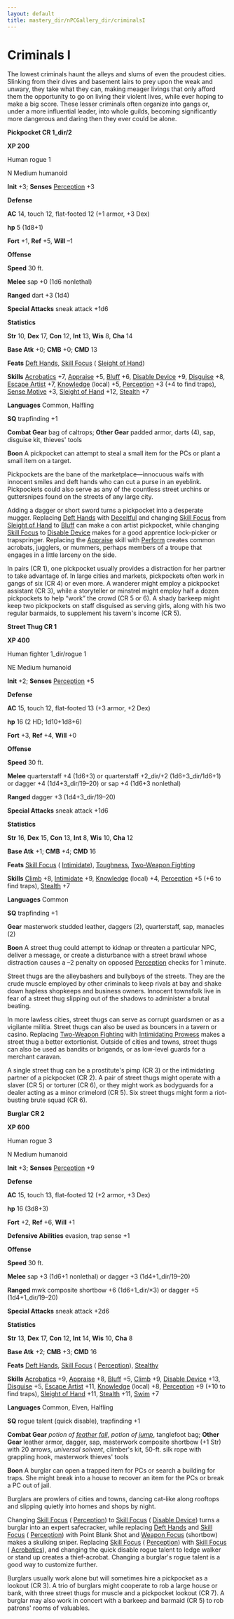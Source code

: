 ```yaml
---
layout: default
title: mastery_dir/nPCGallery_dir/criminalsI
---
```

# Criminals I

The lowest criminals haunt the alleys and slums of even the proudest cities. Slinking from their dives and basement lairs to prey upon the weak and unwary, they take what they can, making meager livings that only afford them the opportunity to go on living their violent lives, while ever hoping to make a big score. These lesser criminals often organize into gangs or, under a more influential leader, into whole guilds, becoming significantly more dangerous and daring then they ever could be alone.

**Pickpocket CR 1_dir/2**

**XP 200**

Human rogue 1

N Medium humanoid

**Init** +3; **Senses** [Perception](../../skills_dir/perception#_perception) +3

**Defense**

**AC** 14, touch 12, flat-footed 12 (+1 armor, +3 Dex)

**hp** 5 (1d8+1)

**Fort** +1, **Ref** +5, **Will** –1

**Offense**

**Speed** 30 ft.

**Melee** sap +0 (1d6 nonlethal)

**Ranged** dart +3 (1d4)

**Special Attacks** sneak attack +1d6

**Statistics**

**Str** 10, **Dex** 17, **Con** 12, **Int** 13, **Wis** 8, **Cha** 14

**Base Atk** +0; **CMB** +0; **CMD** 13

**Feats** [Deft Hands](../../feats#_deft-hands), [Skill Focus](../../feats#_skill-focus) ( [Sleight of Hand](../../skills_dir/sleightOfHand#_sleight-of-hand))

**Skills** [Acrobatics](../../skills_dir/acrobatics#_acrobatics) +7, [Appraise](../../skills_dir/appraise#_appraise) +5, [Bluff](../../skills_dir/bluff#_bluff) +6, [Disable Device](../../skills_dir/disableDevice#_disable-device) +9, [Disguise](../../skills_dir/disguise#_disguise) +8, [Escape Artist](../../skills_dir/escapeArtist#_escape-artist) +7, [Knowledge](../../skills_dir/knowledge#_knowledge) (local) +5, [Perception](../../skills_dir/perception#_perception) +3 (+4 to find traps), [Sense Motive](../../skills_dir/senseMotive#_sense-motive) +3, [Sleight of Hand](../../skills_dir/sleightOfHand#_sleight-of-hand) +12, [Stealth](../../skills_dir/stealth#_stealth) +7

**Languages** Common, Halfling

**SQ** trapfinding +1

**Combat Gear** bag of caltrops; **Other Gear** padded armor, darts (4), sap, disguise kit, thieves' tools

**Boon** A pickpocket can attempt to steal a small item for the PCs or plant a small item on a target.

Pickpockets are the bane of the marketplace—innocuous waifs with innocent smiles and deft hands who can cut a purse in an eyeblink. Pickpockets could also serve as any of the countless street urchins or guttersnipes found on the streets of any large city.

Adding a dagger or short sword turns a pickpocket into a desperate mugger. Replacing [Deft Hands](../../feats#_deft-hands) with [Deceitful](../../feats#_deceitful) and changing [Skill Focus](../../feats#_skill-focus) from [Sleight of Hand](../../skills_dir/sleightOfHand#_sleight-of-hand) to [Bluff](../../skills_dir/bluff#_bluff) can make a con artist pickpocket, while changing [Skill Focus](../../feats#_skill-focus) to [Disable Device](../../skills_dir/disableDevice#_disable-device) makes for a good apprentice lock-picker or trapspringer. Replacing the [Appraise](../../skills_dir/appraise#_appraise) skill with [Perform](../../skills_dir/perform#_perform) creates common acrobats, jugglers, or mummers, perhaps members of a troupe that engages in a little larceny on the side.

In pairs (CR 1), one pickpocket usually provides a distraction for her partner to take advantage of. In large cities and markets, pickpockets often work in gangs of six (CR 4) or even more. A wanderer might employ a pickpocket assistant (CR 3), while a storyteller or minstrel might employ half a dozen pickpockets to help “work” the crowd (CR 5 or 6). A shady barkeep might keep two pickpockets on staff disguised as serving girls, along with his two regular barmaids, to supplement his tavern's income (CR 5).

**Street Thug CR 1**

**XP 400**

Human fighter 1_dir/rogue 1

NE Medium humanoid

**Init** +2; **Senses** [Perception](../../skills_dir/perception#_perception) +5

**Defense**

**AC** 15, touch 12, flat-footed 13 (+3 armor, +2 Dex)

**hp** 16 (2 HD; 1d10+1d8+6)

**Fort** +3, **Ref** +4, **Will** +0

**Offense**

**Speed** 30 ft.

**Melee** quarterstaff +4 (1d6+3) or quarterstaff +2_dir/+2 (1d6+3_dir/1d6+1) or dagger +4 (1d4+3_dir/19–20) or sap +4 (1d6+3 nonlethal)

**Ranged** dagger +3 (1d4+3_dir/19–20)

**Special Attacks** sneak attack +1d6

**Statistics**

**Str** 16, **Dex** 15, **Con** 13, **Int** 8, **Wis** 10, **Cha** 12

**Base Atk** +1; **CMB** +4; **CMD** 16

**Feats** [Skill Focus](../../feats#_skill-focus) ( [Intimidate](../../skills_dir/intimidate#_intimidate)), [Toughness](../../feats#_toughness), [Two-Weapon Fighting](../../feats#_two-weapon-fighting)

**Skills** [Climb](../../skills_dir/climb#_climb) +8, [Intimidate](../../skills_dir/intimidate#_intimidate) +9, [Knowledge](../../skills_dir/knowledge#_knowledge) (local) +4, [Perception](../../skills_dir/perception#_perception) +5 (+6 to find traps), [Stealth](../../skills_dir/stealth#_stealth) +7

**Languages** Common

**SQ** trapfinding +1

**Gear** masterwork studded leather, daggers (2), quarterstaff, sap, manacles (2)

**Boon** A street thug could attempt to kidnap or threaten a particular NPC, deliver a message, or create a disturbance with a street brawl whose distraction causes a –2 penalty on opposed [Perception](../../skills_dir/perception#_perception) checks for 1 minute.

Street thugs are the alleybashers and bullyboys of the streets. They are the crude muscle employed by other criminals to keep rivals at bay and shake down hapless shopkeeps and business owners. Innocent townsfolk live in fear of a street thug slipping out of the shadows to administer a brutal beating.

In more lawless cities, street thugs can serve as corrupt guardsmen or as a vigilante militia. Street thugs can also be used as bouncers in a tavern or casino. Replacing [Two-Weapon Fighting](../../feats#_two-weapon-fighting) with [Intimidating Prowess](../../feats#_intimidating-prowess) makes a street thug a better extortionist. Outside of cities and towns, street thugs can also be used as bandits or brigands, or as low-level guards for a merchant caravan.

A single street thug can be a prostitute's pimp (CR 3) or the intimidating partner of a pickpocket (CR 2). A pair of street thugs might operate with a slaver (CR 5) or torturer (CR 6), or they might work as bodyguards for a dealer acting as a minor crimelord (CR 5). Six street thugs might form a riot-busting brute squad (CR 6).

**Burglar CR 2**

**XP 600**

Human rogue 3

N Medium humanoid

**Init** +3; **Senses** [Perception](../../skills_dir/perception#_perception) +9

**Defense**

**AC** 15, touch 13, flat-footed 12 (+2 armor, +3 Dex)

**hp** 16 (3d8+3)

**Fort** +2, **Ref** +6, **Will** +1

**Defensive Abilities** evasion, trap sense +1

**Offense**

**Speed** 30 ft.

**Melee** sap +3 (1d6+1 nonlethal) or dagger +3 (1d4+1_dir/19–20)

**Ranged** mwk composite shortbow +6 (1d6+1_dir/×3) or dagger +5 (1d4+1_dir/19–20)

**Special Attacks** sneak attack +2d6

**Statistics**

**Str** 13, **Dex** 17, **Con** 12, **Int** 14, **Wis** 10, **Cha** 8

**Base Atk** +2; **CMB** +3; **CMD** 16

**Feats** [Deft Hands](../../feats#_deft-hands), [Skill Focus](../../feats#_skill-focus) ( [Perception](../../skills_dir/perception#_perception)), [Stealthy](../../feats#_stealthy)

**Skills** [Acrobatics](../../skills_dir/acrobatics#_acrobatics) +9, [Appraise](../../skills_dir/appraise#_appraise) +8, [Bluff](../../skills_dir/bluff#_bluff) +5, [Climb](../../skills_dir/climb#_climb) +9, [Disable Device](../../skills_dir/disableDevice#_disable-device) +13, [Disguise](../../skills_dir/disguise#_disguise) +5, [Escape Artist](../../skills_dir/escapeArtist#_escape-artist) +11, [Knowledge](../../skills_dir/knowledge#_knowledge) (local) +8, [Perception](../../skills_dir/perception#_perception) +9 (+10 to find traps), [Sleight of Hand](../../skills_dir/sleightOfHand#_sleight-of-hand) +11, [Stealth](../../skills_dir/stealth#_stealth) +11, [Swim](../../skills_dir/swim#_swim) +7

**Languages** Common, Elven, Halfling

**SQ** rogue talent (quick disable), trapfinding +1

**Combat Gear** _potion of [feather fall](../../spells_dir/featherFall#_feather-fall)_, _potion of [jump](../../spells_dir/jump#_jump)_, tanglefoot bag; **Other Gear** leather armor, dagger, sap, masterwork composite shortbow (+1 Str) with 20 arrows, _universal solvent_, climber's kit, 50-ft. silk rope with grappling hook, masterwork thieves' tools

**Boon** A burglar can open a trapped item for PCs or search a building for traps. She might break into a house to recover an item for the PCs or break a PC out of jail.

Burglars are prowlers of cities and towns, dancing cat-like along rooftops and slipping quietly into homes and shops by night.

Changing [Skill Focus](../../feats#_skill-focus) ( [Perception](../../skills_dir/perception#_perception)) to [Skill Focus](../../feats#_skill-focus) ( [Disable Device](../../skills_dir/disableDevice#_disable-device)) turns a burglar into an expert safecracker, while replacing [Deft Hands](../../feats#_deft-hands) and [Skill Focus](../../feats#_skill-focus) ( [Perception](../../skills_dir/perception#_perception)) with Point Blank Shot and [Weapon Focus](../../feats#_weapon-focus) (shortbow) makes a skulking sniper. Replacing [Skill Focus](../../feats#_skill-focus) ( [Perception](../../skills_dir/perception#_perception)) with [Skill Focus](../../feats#_skill-focus) ( [Acrobatics](../../skills_dir/acrobatics#_acrobatics)), and changing the quick disable rogue talent to ledge walker or stand up creates a thief-acrobat. Changing a burglar's rogue talent is a good way to customize further.

Burglars usually work alone but will sometimes hire a pickpocket as a lookout (CR 3). A trio of burglars might cooperate to rob a large house or bank, with three street thugs for muscle and a pickpocket lookout (CR 7). A burglar may also work in concert with a barkeep and barmaid (CR 5) to rob patrons' rooms of valuables.

